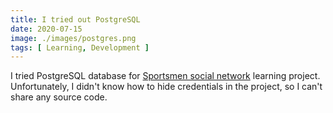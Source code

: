 ```yaml
---
title: I tried out PostgreSQL
date: 2020-07-15
image: ./images/postgres.png
tags: [ Learning, Development ]
---
```


I tried PostgreSQL database for [Sportsmen social network](/portfolio/projects/sport-organizer/) learning project. 
Unfortunately, I didn't know how to hide credentials in the project, so I can't share any source code.
